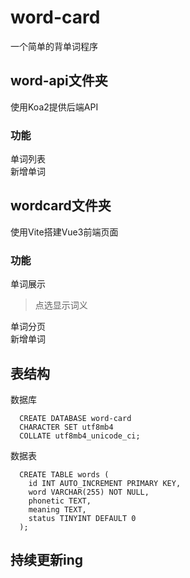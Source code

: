 # word-card
一个简单的背单词程序

## word-api文件夹
使用Koa2提供后端API

### 功能
单词列表   
新增单词

## wordcard文件夹
使用Vite搭建Vue3前端页面

### 功能
单词展示   
  > 点选显示词义     

单词分页   
新增单词   

## 表结构
数据库
```
  CREATE DATABASE word-card   
  CHARACTER SET utf8mb4
  COLLATE utf8mb4_unicode_ci;
```

数据表
```
  CREATE TABLE words (
    id INT AUTO_INCREMENT PRIMARY KEY,
    word VARCHAR(255) NOT NULL,
    phonetic TEXT,
    meaning TEXT,
    status TINYINT DEFAULT 0
  );
```

## 持续更新ing